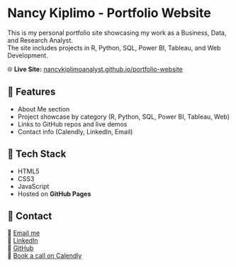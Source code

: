 # Nancy Kiplimo - Portfolio Website

This is my personal portfolio site showcasing my work as a Business, Data, and Research Analyst.  
The site includes projects in R, Python, SQL, Power BI, Tableau, and Web Development.

🌐 **Live Site:** [nancykiplimoanalyst.github.io/portfolio-website](https://nancykiplimoanalyst.github.io/portfolio-website/)  

## 🔹 Features
- About Me section
- Project showcase by category (R, Python, SQL, Power BI, Tableau, Web)
- Links to GitHub repos and live demos
- Contact info (Calendly, LinkedIn, Email)

## 🔹 Tech Stack
- HTML5  
- CSS3  
- JavaScript  
- Hosted on **GitHub Pages**

## 🔹 Contact
📧 [Email me](mailto:kiplimonancy888@gmail.com)  
🔗 [LinkedIn](https://www.linkedin.com/in/nancykiplimo/)  
🔗 [GitHub](https://github.com/NancyKiplimoAnalyst)  
📅 [Book a call on Calendly](https://calendly.com/kiplimonancy888/30min)
